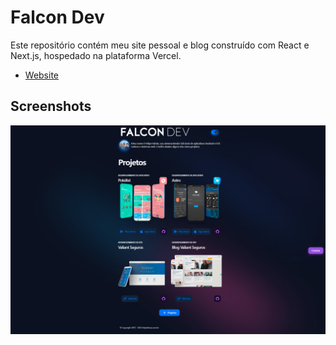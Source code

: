 
# Falcon Dev

Este repositório contém meu site pessoal e blog construído com React e Next.js, hospedado na plataforma Vercel.


- [Website](https://felipefalcao.com.br)

## Screenshots
![App Screenshot](https://github.com/felipermfalcao/falcondev/blob/main/public/screens_pub/falcondev.png)

